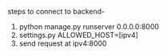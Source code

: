 
steps to connect to backend-
1) python manage.py runserver 0.0.0.0:8000
2) settings.py ALLOWED_HOST=[ipv4]
3) send request at ipv4:8000
